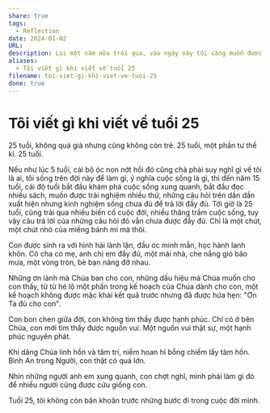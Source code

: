 ```yaml
---
share: true
tags:
  - Reflection
date: 2024-01-02
URL: 
description: Lại một năm nữa trôi qua, vào ngày này tôi càng muốn được ở lại chỉ với riêng mình.
aliases:
  - Tôi viết gì khi viết về tuổi 25
filename: toi-viet-gi-khi-viet-ve-tuoi-25
done: true
---
```


# Tôi viết gì khi viết về tuổi 25

25 tuổi, không quá già nhưng cũng không còn trẻ. 25 tuổi, một phần tư thế kỉ. 25 tuổi.

Nếu như lúc 5 tuổi, cái bộ óc non nớt hồi đó cũng chả phải suy nghĩ gì về tôi là ai, tôi sống trên đời này để làm gì, ý nghĩa cuộc sống là gì, thì đến năm 15 tuổi, cái độ tuổi bắt đầu khám phá cuộc sống xung quanh, bắt đầu đọc nhiều sách, muốn được trải nghiệm nhiều thứ, những câu hỏi trên dần dần xuất hiện nhưng kinh nghiệm sống chưa đủ để trả lời đầy đủ. Tới giờ là 25 tuổi, cũng trải qua nhiều biến cố cuộc đời, nhiều thăng trầm cuộc sống, tuy vậy câu trả lời của những câu hỏi đó vẫn chưa được đầy đủ. Chỉ là một chút, một chút nhỏ của miếng bánh mì mà thôi.

Con được sinh ra với hình hài lành lặn, đầu óc minh mẫn, học hành lanh khôn. Có cha có mẹ, anh chị em đầy đủ, một mái nhà, che nắng gió bão mưa, một vòng tròn, bè bạn nâng đỡ nhau.

Những ơn lành mà Chúa ban cho con, những dấu hiệu mà Chúa muốn cho con thấy, từ từ hé lộ một phần trong kế hoạch của Chúa dành cho con, một kế hoạch không được mặc khải kết quả trước nhưng đã được hứa hẹn: "Ơn Ta đủ cho con".

Con bon chen giữa đời, con không tìm thấy được hạnh phúc. Chỉ có ở bên Chúa, con mới tìm thấy được nguồn vui. Một nguồn vui thật sự, một hạnh phúc nguyên phát.

Khi dâng Chúa linh hồn và tâm trí, niềm hoan hỉ bỗng chiếm lấy tâm hồn. Bình An trong Người, con thật có quá lớn.

Nhìn những người anh em xung quanh, con chợt nghĩ, mình phải làm gì đó để nhiều người cũng được cứu giống con.

Tuổi 25, tôi không còn băn khoăn trước những bước đi trong cuộc đời mình.


